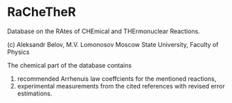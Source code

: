 # RaCheTheR
Database on the RAtes of CHEmical and THErmonuclear Reactions.

(c) Aleksandr Belov, M.V. Lomonosov Moscow State University, Faculty of Physics

The chemical part of the database contains
1) recommended Arrhenuis law coeffcients for the mentioned reactions,
2) experimental measurements from the cited references with revised error estimations.
